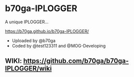 # b70ga-IPLOGGER
A unique IPLOGGER...


https://b70ga.github.io/b70ga-IPLOGGER/



- Uploaded by @b70ga
- Coded by @test123311 and @MOG-Developing

## WIKI: https://github.com/b70ga/b70ga-IPLOGGER/wiki
